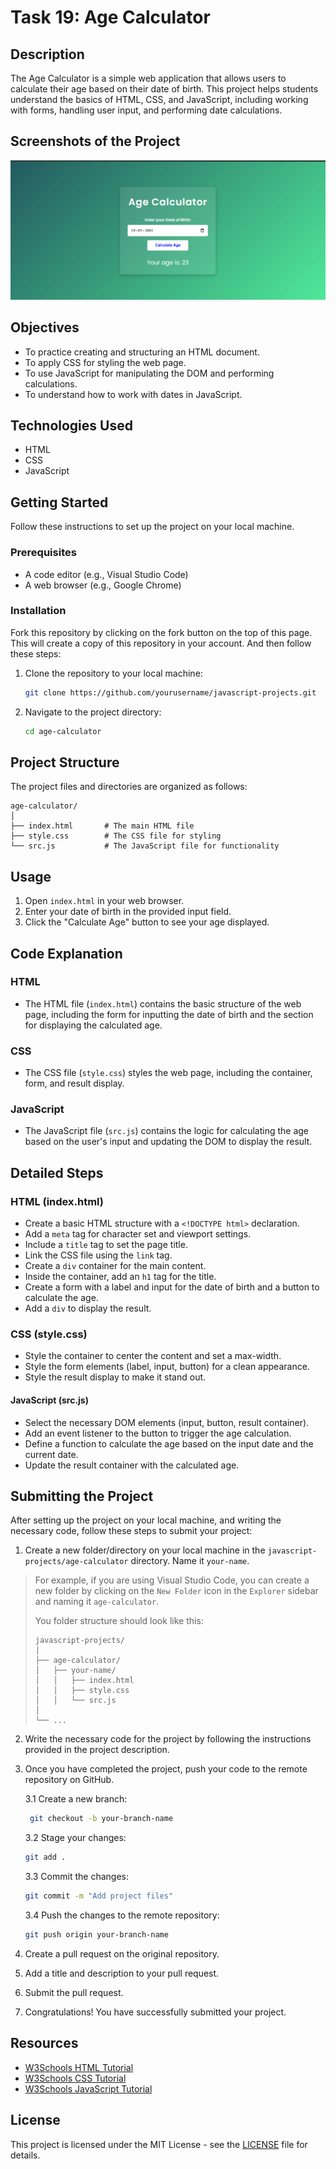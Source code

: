 # Task 19: Age Calculator

## Description

The Age Calculator is a simple web application that allows users to calculate their age based on their date of birth. This project helps students understand the basics of HTML, CSS, and JavaScript, including working with forms, handling user input, and performing date calculations.

## Screenshots of the Project

![Age Calculator](image.png)

## Objectives
- To practice creating and structuring an HTML document.
- To apply CSS for styling the web page.
- To use JavaScript for manipulating the DOM and performing calculations.
- To understand how to work with dates in JavaScript.

## Technologies Used
- HTML
- CSS
- JavaScript

## Getting Started
Follow these instructions to set up the project on your local machine.

### Prerequisites
- A code editor (e.g., Visual Studio Code)
- A web browser (e.g., Google Chrome)

### Installation

Fork this repository by clicking on the fork button on the top of this page. This will create a copy of this repository in your account. And then follow these steps:

1. Clone the repository to your local machine:
   ```sh
   git clone https://github.com/yourusername/javascript-projects.git
   ```
2. Navigate to the project directory:
   ```sh
   cd age-calculator
   ```

## Project Structure

The project files and directories are organized as follows:

```
age-calculator/
│
├── index.html       # The main HTML file
├── style.css        # The CSS file for styling
└── src.js           # The JavaScript file for functionality
```

## Usage

1. Open `index.html` in your web browser.
2. Enter your date of birth in the provided input field.
3. Click the "Calculate Age" button to see your age displayed.

## Code Explanation

### HTML
- The HTML file (`index.html`) contains the basic structure of the web page, including the form for inputting the date of birth and the section for displaying the calculated age.

### CSS
- The CSS file (`style.css`) styles the web page, including the container, form, and result display.

### JavaScript
- The JavaScript file (`src.js`) contains the logic for calculating the age based on the user's input and updating the DOM to display the result.

## Detailed Steps

### HTML (index.html)
- Create a basic HTML structure with a `<!DOCTYPE html>` declaration.
- Add a `meta` tag for character set and viewport settings.
- Include a `title` tag to set the page title.
- Link the CSS file using the `link` tag.
- Create a `div` container for the main content.
- Inside the container, add an `h1` tag for the title.
- Create a form with a label and input for the date of birth and a button to calculate the age.
- Add a `div` to display the result.

### CSS (style.css)
- Style the container to center the content and set a max-width.
- Style the form elements (label, input, button) for a clean appearance.
- Style the result display to make it stand out.

#### JavaScript (src.js)
- Select the necessary DOM elements (input, button, result container).
- Add an event listener to the button to trigger the age calculation.
- Define a function to calculate the age based on the input date and the current date.
- Update the result container with the calculated age.

## Submitting the Project

After setting up the project on your local machine, and writing the necessary code, follow these steps to submit your project:

1. Create a new folder/directory on your local machine in the `javascript-projects/age-calculator` directory. Name it `your-name`.

> For example, if you are using Visual Studio Code, you can create a new folder by clicking on the `New Folder` icon in the `Explorer` sidebar and naming it `age-calculator`.
>
> You folder structure should look like this:
>
> ```
> javascript-projects/
> │
> ├── age-calculator/
> │   ├── your-name/
> │   │   ├── index.html
> │   │   ├── style.css
> │   │   └── src.js
> │
> └── ...
> ```

2. Write the necessary code for the project by following the instructions provided in the project description.
3. Once you have completed the project, push your code to the remote repository on GitHub.
   
   3.1 Create a new branch:
   ```sh
    git checkout -b your-branch-name
    ```

    3.2 Stage your changes:
    ```sh
    git add .
    ```

    3.3 Commit the changes:
    ```sh
    git commit -m "Add project files"
    ```

    3.4 Push the changes to the remote repository:
    ```sh
    git push origin your-branch-name
    ```
4. Create a pull request on the original repository.
5. Add a title and description to your pull request.
6. Submit the pull request.
7. Congratulations! You have successfully submitted your project.

## Resources

- [W3Schools HTML Tutorial](https://www.w3schools.com/html/)
- [W3Schools CSS Tutorial](https://www.w3schools.com/css/)
- [W3Schools JavaScript Tutorial](https://www.w3schools.com/js/)

## License

This project is licensed under the MIT License - see the [LICENSE](LICENSE) file for details.
